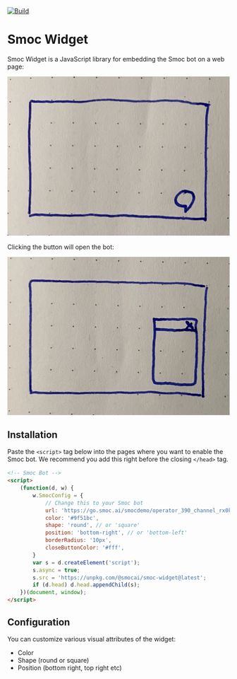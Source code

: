 [![Build](https://github.com/SMOC-AI/smoc-widget/actions/workflows/build.yaml/badge.svg)](https://github.com/SMOC-AI/smoc-widget/actions/workflows/build.yaml)

# Smoc Widget

Smoc Widget is a JavaScript library for embedding the Smoc bot on a web page:

![button](./docs/button.jpeg)

Clicking the button will open the bot:

![iframe](./docs/iframe.jpeg)

## Installation

Paste the `<script>` tag below into the pages where you want to enable the Smoc bot. 
We recommend you add this right before the closing `</head>` tag.

```html
<!-- Smoc Bot -->
<script>
    (function(d, w) {
        w.SmocConfig = {
            // Change this to your Smoc bot
            url: 'https://go.smoc.ai/smocdemo/operator_390_channel_rx0k2rv0/operator_390_channel_rx0k2rv0_bot/new?refresh=true&iframe_mode=true',
            color: '#9f51bc',
            shape: 'round', // or 'square'
            position: 'bottom-right', // or 'bottom-left'
            borderRadius: '10px',
            closeButtonColor: '#fff',
        }
        var s = d.createElement('script');
        s.async = true;
        s.src = 'https://unpkg.com/@smocai/smoc-widget@latest';
        if (d.head) d.head.appendChild(s);
    })(document, window);
</script>
```

## Configuration

You can customize various visual attributes of the widget:

* Color
* Shape (round or square)
* Position (bottom right, top right etc)

